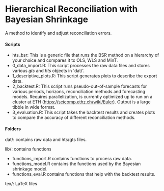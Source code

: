 # Hierarchical Reconciliation with Bayesian Shrinkage
A method to identify and adjust reconciliation errors.

#### Scripts
- hts_bsr: This is a generic file that runs the BSR method on a hierarchy of your choice
and compares it to OLS, WLS and MinT.
- 0_data_import.R: This script processes the raw data files and stores various *gts* 
and *hts* objects in 'dat/'.
- 1_descriptive_plots.R: This script generates plots to describe the export data.
- 2_backtest.R: This script runs pseudo-out-of-sample forecasts for various periods,
horizons, reconciliation methods and forecasting models. Requires parallelization, is
currently optimized up to run on a cluster at ETH (https://scicomp.ethz.ch/wiki/Euler).
Output is a large tibble in wide format.
- 3_evaluation.R: This script takes the backtest results and creates plots to compare
the accuracy of different reconciliation methods.

#### Folders
dat/: contains raw data and hts/gts files.

lib/: contains functions 

- functions_import.R contains functions to process raw data.
- functions_model.R contains the functions used by the Bayesian shrinkage model.
- functions_eval.R contains functions that help with the backtest results.

tex/: LaTeX files